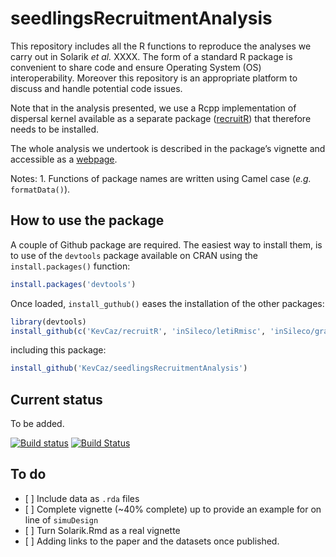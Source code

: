 seedlingsRecruitmentAnalysis
============================

This repository includes all the R functions to reproduce the analyses
we carry out in Solarik *et al.* XXXX. The form of a standard R package
is convenient to share code and ensure Operating System (OS)
interoperability. Moreover this repository is an appropriate platform to
discuss and handle potential code issues.

Note that in the analysis presented, we use a Rcpp implementation of
dispersal kernel available as a separate package
([recruitR](https://github.com/KevCaz/recruitR)) that therefore needs to
be installed.

The whole analysis we undertook is described in the package’s vignette
and accessible as a
[webpage](https://kevcaz.github.io/seedlingsRecruitmentAnalysis/).

Notes: 1. Functions of package names are written using Camel case
(*e.g.* `formatData()`).

How to use the package
----------------------

A couple of Github package are required. The easiest way to install
them, is to use of the `devtools` package available on CRAN using the
`install.packages()` function:

``` r
install.packages('devtools')
```

Once loaded, `install_guthub()` eases the installation of the other
packages:

``` r
library(devtools)
install_github(c('KevCaz/recruitR', 'inSileco/letiRmisc', 'inSileco/graphicsUtils'))
```

including this package:

``` r
install_github('KevCaz/seedlingsRecruitmentAnalysis')
```

Current status
--------------

To be added.

[![Build
status](https://ci.appveyor.com/api/projects/status/xcsiox3ufc4bab69?svg=true)](https://ci.appveyor.com/project/KevCaz/seedlingsrecruitmentanalysis)
[![Build
Status](https://travis-ci.org/KevCaz/seedlingsRecruitmentAnalysis.svg?branch=master)](https://travis-ci.org/KevCaz/seedlingsRecruitmentAnalysis)
<!-- [![codecov](https://codecov.io/gh/KevCaz/seedlingsRecruitmentAnalysis/branch/master/graph/badge.svg)](https://codecov.io/gh/KevCaz/seedlingsrecruitmentanalysis)
 -->

To do
-----

-   \[ \] Include data as `.rda` files
-   \[ \] Complete vignette (~40% complete) up to provide an example for
    on line of `simuDesign`
-   \[ \] Turn Solarik.Rmd as a real vignette
-   \[ \] Adding links to the paper and the datasets once published.
